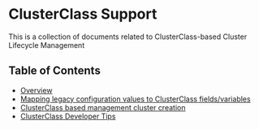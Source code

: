 # ClusterClass Support

This is a collection of documents related to ClusterClass-based Cluster Lifecycle Management

## Table of Contents

* [Overview](cluster-class-support.md)
* [Mapping legacy configuration values to ClusterClass fields/variables](clusterclass/legacy-to-cc-variable-mapping.md)
* [ClusterClass based management cluster creation](../tkgctl/management-cluster-using-clusterclass.md)
* [ClusterClass Developer Tips](cluster-class-dev.md)
